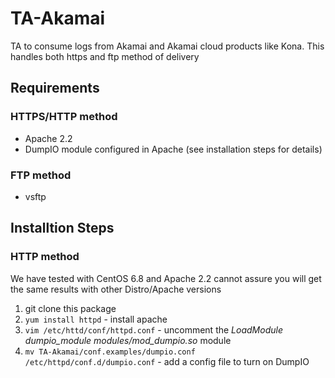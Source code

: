 TA-Akamai
=========

TA to consume logs from Akamai and Akamai cloud products like Kona. This handles both https and ftp method of delivery

## Requirements 

### HTTPS/HTTP  method
* Apache 2.2 
* DumpIO module configured in Apache (see installation steps for details)

### FTP method
* vsftp

## Installtion Steps
### HTTP method
We have tested with CentOS 6.8 and Apache 2.2 cannot assure you will get the same results with other Distro/Apache versions

1. git clone this package
2. `yum install httpd` - install apache 
3. `vim /etc/httd/conf/httpd.conf` - uncomment the *LoadModule dumpio_module modules/mod_dumpio.so* module
4. `mv TA-Akamai/conf.examples/dumpio.conf /etc/httpd/conf.d/dumpio.conf` - add a config file to turn on DumpIO

